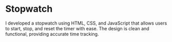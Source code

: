# Stopwatch
I developed a stopwatch using HTML, CSS, and JavaScript that allows users to start, stop, and reset the timer with ease. The design is clean and functional, providing accurate time tracking.
